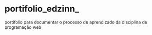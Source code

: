 # portifolio_edzinn_
portifolio para documentar o processo de aprendizado da disciplina de programação web

<title> media web <title/>
  
  arquivo (s)
   <ul>
     <li>calculamedia</li>
  </ul>
  
  descrição: pagina paara calcular a media das notas
  
  tecnologias utilizadas:
  
  <ul>
    <li>javaSScript</li>
  </ul>
  
  
  
 
  
